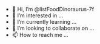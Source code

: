 - 👋 Hi, I’m @listFoodDinoraurus-7f
- 👀 I’m interested in ...
- 🌱 I’m currently learning ...
- 💞️ I’m looking to collaborate on ...
- 📫 How to reach me ...

<!---
listFoodDinoraurus-7f/listFoodDinoraurus-7f is a ✨ special ✨ repository because its `README.md` (this file) appears on your GitHub profile.
You can click the Preview link to take a look at your changes.
--->
